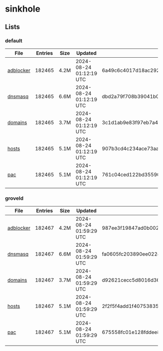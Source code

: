 # sinkhole

## Lists

### default

|File|Entries|Size|Updated|Hash|
|-|-|-|-|-|
|[adblocker](https://raw.githubusercontent.com/groveld/sinkhole/lists/default/adblocker.txt)|182465|4.2M|2024-08-24 01:12:19 UTC|6a49c6c4017d18ac29285e75c1d82b654d3498573d85d00b65475b41b6bc1e7b|
|[dnsmasq](https://raw.githubusercontent.com/groveld/sinkhole/lists/default/dnsmasq.txt)|182465|6.6M|2024-08-24 01:12:19 UTC|dbd2a79f708b39041b038fa57de7d19cdb42db974c96e990a4f0e2caad1602e9|
|[domains](https://raw.githubusercontent.com/groveld/sinkhole/lists/default/domains.txt)|182465|3.7M|2024-08-24 01:12:19 UTC|3c1d1ab9e83f97eb7a4ec6752196e24d529345ebe412d7d3aa6fcf4bfac64f12|
|[hosts](https://raw.githubusercontent.com/groveld/sinkhole/lists/default/hosts.txt)|182465|5.1M|2024-08-24 01:12:19 UTC|907b3cd4c234ace73aa74b04e20017ca00356c2b67c82441e97ec40030a90666|
|[pac](https://raw.githubusercontent.com/groveld/sinkhole/lists/default/pac.txt)|182465|5.1M|2024-08-24 01:12:19 UTC|761c04ced122bd35590ec38bb133a8132325efcb5f823ed68e57fb9e59fa6493|

### groveld

|File|Entries|Size|Updated|Hash|
|-|-|-|-|-|
|[adblocker](https://raw.githubusercontent.com/groveld/sinkhole/lists/groveld/adblocker.txt)|182467|4.2M|2024-08-24 01:59:29 UTC|987ee3f19847ad0b0021ef3ece487bbe8243a10caef7eeae45f7512e4e6608c8|
|[dnsmasq](https://raw.githubusercontent.com/groveld/sinkhole/lists/groveld/dnsmasq.txt)|182467|6.6M|2024-08-24 01:59:29 UTC|fa0605fc203890ee022489dec6ff88ba652baa669e6dfc6b176e3d66267c69a3|
|[domains](https://raw.githubusercontent.com/groveld/sinkhole/lists/groveld/domains.txt)|182467|3.7M|2024-08-24 01:59:29 UTC|d92621cecc5d8016d36fae6087d1115b4da6671ffcb90b3aad809a5c9c8d5133|
|[hosts](https://raw.githubusercontent.com/groveld/sinkhole/lists/groveld/hosts.txt)|182467|5.1M|2024-08-24 01:59:29 UTC|2f2f5f4add1f40753835ab24ca19676e14bd07b02d15883b944e5fde4692adc1|
|[pac](https://raw.githubusercontent.com/groveld/sinkhole/lists/groveld/pac.txt)|182467|5.1M|2024-08-24 01:59:29 UTC|675558fc01e128fddee89b5dcd8acdb69b77af3eecc1a2c22aa9bfeb08193ecf|
